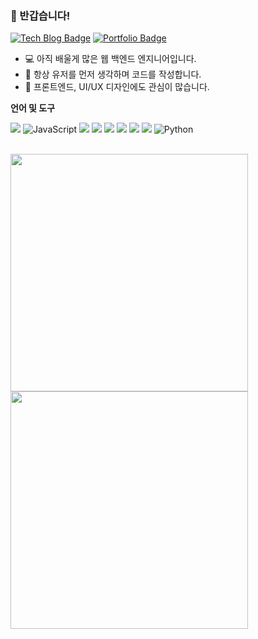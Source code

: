 ### 👋 반갑습니다!

[![Tech Blog Badge](https://img.shields.io/badge/Blog-CC0000?style=flat-square&logo=Tesla&logoColor=white&link=https://ha1fm00n.tistory.com/)](https://ha1fm00n.tistory.com/) 
[![Portfolio Badge](https://img.shields.io/badge/Portfolio-ffffff?style=flat-square&logo=Notion&logoColor=black&link=https://www.notion.so/55c5f18b13e346f8a0960be2af20173b)](https://spring-marigold-a7d.notion.site/55c5f18b13e346f8a0960be2af20173b)

* 💻 아직 배울게 많은 웹 백엔드 엔지니어입니다.
* 🎨 항상 유저를 먼저 생각하며 코드를 작성합니다.
* 🎨 프론트엔드, UI/UX 디자인에도 관심이 많습니다.

**언어 및 도구**  
<p>
<img src="https://img.shields.io/badge/Java-007396?style=flat-square&logo=Java&logoColor=222323"/>
<img alt="JavaScript" src="https://img.shields.io/badge/-JavaScript-F7DF1E?style=flat-square&logo=JavaScript&logoColor=white" />
<img src="https://img.shields.io/badge/MySQL-4479A1?style=flat-square&logo=MySQL&logoColor=fff"/>
<img src="https://img.shields.io/badge/Springs-6DB33F?style=flat-square&logo=Spring&logoColor=fff"/>
<img src="https://img.shields.io/badge/HTML5-E34F26?style=flat-square&logo=HTML5&logoColor=333"/>
<img src="https://img.shields.io/badge/CSS3-1572B6?style=flat-square&logo=CSS3&logoColor=333"/>
<img src="https://img.shields.io/badge/ORACLE-007396?style=flat-square&logo=ORACLE&logoColor=white"/>
<img src="https://img.shields.io/badge/VUE-007396?style=flat-square&logo=VUE&logoColor=white"/>
<img alt="Python" src ="https://img.shields.io/badge/Python-3776AB.svg?&style=flat-square&logo=Python&logoColor=white"/>
</p>
<br/> 
<img width="380"  src="https://github-readme-stats.vercel.app/api?username=Yoo-Ha-young&show_icons=true&count_private=true"/>

<img width="380" src="http://github-readme-streak-stats.herokuapp.com?user=Yoo-Ha-young&date_format=%5BY%20%5DM%20j">
